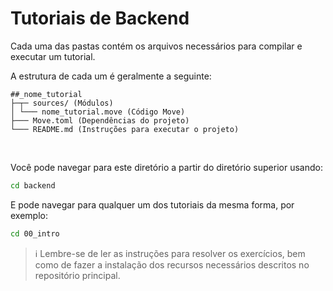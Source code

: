 # Tutoriais de Backend

Cada uma das pastas contém os arquivos necessários para compilar e executar um tutorial.

A estrutura de cada um é geralmente a seguinte:

```
##_nome_tutorial
├─┬─ sources/ (Módulos)
│ └─── nome_tutorial.move (Código Move)
├─── Move.toml (Dependências do projeto)
└─── README.md (Instruções para executar o projeto)
```
</br>

Você pode navegar para este diretório a partir do diretório superior usando:
```sh
cd backend
```

E pode navegar para qualquer um dos tutoriais da mesma forma, por exemplo:
```sh
cd 00_intro
```

> :information_source: Lembre-se de ler as instruções para resolver os exercícios, bem como de fazer a instalação dos recursos necessários descritos no repositório principal.
